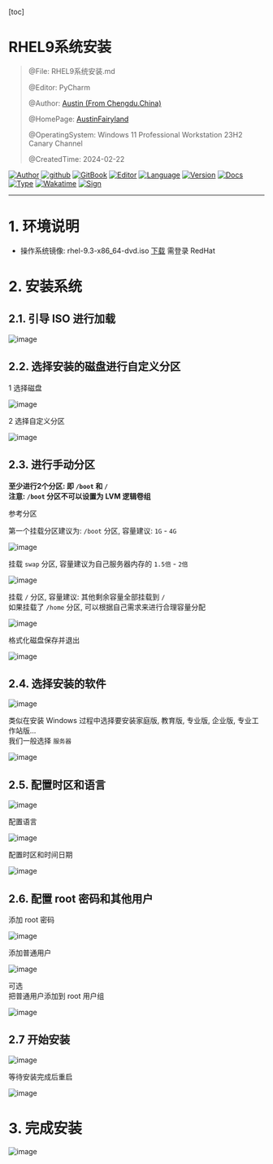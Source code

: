 [toc]

# RHEL9系统安装

> @File: RHEL9系统安装.md
>
> @Editor: PyCharm
>
> @Author: [Austin (From Chengdu.China)](https://fairy.host)
>
> @HomePage: [AustinFairyland](https://github.com/AustinFairyland)
>
> @OperatingSystem: Windows 11 Professional Workstation 23H2 Canary Channel
>
> @CreatedTime: 2024-02-22

[![Author](https://img.shields.io/badge/Author-Austin-orange)](https://t.me/FairyLtd) [![github](https://img.shields.io/badge/Github-Austin.D-green)](https://github.com/AustinFairyland) [![GitBook](https://img.shields.io/badge/GitBook-Austin.D-green)](https://interestingbooks.gitbook.io/) [![Editor](https://img.shields.io/badge/Editor-PyCharm-yellow)](https://github.com/AustinFairyland) [![Language](https://img.shields.io/badge/Language-Markdown-orange)](https://github.com/AustinFairyland) [![Version](https://img.shields.io/badge/Version-Release-blue)](https://github.com/AustinFairyland) [![Docs](https://img.shields.io/badge/Docs-Passing-brightgreen)](https://github.com/AustinFairyland) [![Type](https://img.shields.io/badge/Type-Documents-blue)](https://github.com/AustinFairyland) [![Wakatime](https://wakatime.com/badge/user/fa851759-c657-4b1e-8bcb-3ec3a693a2cd.svg)](https://wakatime.com/@fa851759-c657-4b1e-8bcb-3ec3a693a2cd) [![Sign](https://img.shields.io/badge/%E7%AD%89%E6%88%91%E4%BB%A3%E7%A0%81%E7%BC%96%E6%88%90-%E5%A8%B6%E4%BD%A0%E4%B8%BA%E5%A6%BB%E5%8F%AF%E5%A5%BD-red)](https://github.com/AustinFairyland)

---

# 1. 环境说明

- 操作系统镜像: rhel-9.3-x86_64-dvd.iso [下载](https://developers.redhat.com/products/rhel/overview) 需登录 RedHat

# 2. 安装系统

## 2.1. 引导 ISO 进行加载

![image](https://picsur.cloud.fairies.ltd/i/74435304-1c82-4e44-8a3b-cced72769625.jpg)

## 2.2. 选择安装的磁盘进行自定义分区

1 选择磁盘

![image](https://picsur.cloud.fairies.ltd/i/bc558659-95be-4b5d-8aea-53d8337953eb.jpg)

2 选择自定义分区

![image](https://picsur.cloud.fairies.ltd/i/070337ab-2e77-4d8b-8ace-b6b3bafb3ee8.jpg)

## 2.3. 进行手动分区

**至少进行2个分区: 即 `/boot` 和 `/`  
注意: `/boot` 分区不可以设置为 LVM 逻辑卷组**

参考分区

第一个挂载分区建议为: `/boot` 分区, 容量建议: `1G` - `4G`

![image](https://picsur.cloud.fairies.ltd/i/5bf3178e-4095-4cf4-b54b-f840abea582b.jpg)

挂载 `swap` 分区, 容量建议为自己服务器内存的 `1.5倍` - `2倍`

![image](https://picsur.cloud.fairies.ltd/i/6a8aa021-a3c1-4623-b548-0025cd0da872.jpg)

挂载 `/` 分区, 容量建议: 其他剩余容量全部挂载到 `/`  
如果挂载了 `/home` 分区, 可以根据自己需求来进行合理容量分配

![image](https://picsur.cloud.fairies.ltd/i/c3c79278-20b1-4342-b959-1feeebbb7eca.jpg)

格式化磁盘保存并退出

![image](https://picsur.cloud.fairies.ltd/i/bbed7e0c-d7ed-47ab-be68-e834aa9d09ad.jpg)

## 2.4. 选择安装的软件

![image](https://picsur.cloud.fairies.ltd/i/c2a30951-3909-4eff-9fce-72f014cb783a.jpg)

类似在安装 Windows 过程中选择要安装家庭版, 教育版, 专业版, 企业版, 专业工作站版...  
我们一般选择 `服务器`

![image](https://picsur.cloud.fairies.ltd/i/525ffb25-465c-4cc7-bd74-bde6dfb83a8f.jpg)

## 2.5. 配置时区和语言

![image](https://picsur.cloud.fairies.ltd/i/65eac417-3882-4a9d-94e3-1d4a56c234ac.jpg)

配置语言

![image](https://picsur.cloud.fairies.ltd/i/1e713b4a-2c90-417e-ae92-e7f07f22c698.jpg)

配置时区和时间日期

![image](https://picsur.cloud.fairies.ltd/i/cc35a659-946f-4256-9c35-a69c44ec9737.jpg)

## 2.6. 配置 root 密码和其他用户

添加 root 密码

![image](https://picsur.cloud.fairies.ltd/i/e85f5cc6-a567-4299-974c-9ed74a974ede.jpg)

添加普通用户

![image](https://picsur.cloud.fairies.ltd/i/3a17f05e-c084-450c-b76c-9f58c6332fb2.jpg)

可选  
把普通用户添加到 root 用户组

![image](https://picsur.cloud.fairies.ltd/i/d98cf564-8d26-443d-8f14-ee6d9dba1dd7.jpg)

## 2.7 开始安装

![image](https://picsur.cloud.fairies.ltd/i/9544bb7f-d7fe-4f08-ae5d-adff8724bd25.jpg)

等待安装完成后重启

![image](https://picsur.cloud.fairies.ltd/i/07c465f3-41dc-4b8b-bf03-b19fe9b19ea1.jpg)

# 3. 完成安装

![image](https://picsur.cloud.fairies.ltd/i/8d19776d-ea42-4146-a638-cfcd8930caf9.jpg)

